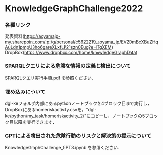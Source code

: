 # KnowledgeGraphChallenge2022

### 各種リンク
発表資料(https://aoyamajp-my.sharepoint.com/:p:/g/personal/c5622219_aoyama_jp/EV2DmBcXBuZHqAuLdn1pmpUBho6gareXLxfLP21szn0Eug?e=lTgXEM)
DropBox(https://www.dropbox.com/home/knowledgeGraphData)

### SPARQLクエリによる危険な情報の定義と検出について
SPARQLクエリ実行手順.pdf を参照ください．

### 埋め込みについて
dgl-keフォルダ内部にあるpythonノートブックを4ブロック目まで実行し，DropBoxにあるhomeriskactivity.csvを，"dgl-ke/python/my_task/homeriskactivity_2/"にコピーし，ノートブックの5ブロック目以降を実行できます．

### GPTによる検出された危険行動のリスクと解決策の提示について
KnowledgeGraphChallenge_GPT3.ipynb を参照ください．


